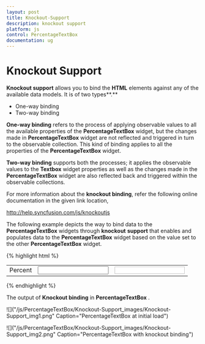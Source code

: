 ```yaml
---
layout: post
title: Knockout-Support
description: knockout support
platform: js
control: PercentageTextBox 
documentation: ug
---
```


# Knockout Support

**Knockout support** allows you to bind the **HTML** elements against any of the available data models. It is of two types**.**

* One-way binding
* Two-way binding

**One-way binding** refers to the process of applying observable values to all the available properties of the **PercentageTextBox** widget, but the changes made in **PercentageTextBox** widget are not reflected and triggered in turn to the observable collection. This kind of binding applies to all the properties of the **PercentageTextBox** widget.

**Two-way binding** supports both the processes; it applies the observable values to the **Textbox** widget properties as well as the changes made in the **PercentageTextBox** widget are also reflected back and triggered within the observable collections. 

For more information about the **knockout binding**, refer the following online documentation in the given link location,

<http://help.syncfusion.com/js/knockoutjs>

The following example depicts the way to bind data to the **PercentageTextBox** widgets through **knockout** **support** that enables and populates data to the **PercentageTextBox** widget based on the value set to the other **PercentageTextBox** widget.

{% highlight html %}

<!DOCTYPE html>
<html xmlns="http://www.w3.org/1999/xhtml">
<head>
    <title></title>
    <!-- Style sheet for default theme (flat azure) -->
    <link href=" http://cdn.syncfusion.com/{{ site.releaseversion }}/js/web/flat-azure/ej.web.all.min.css" rel="stylesheet" />
    <!--scripts-->
    <script src="http://cdn.syncfusion.com/js/assets/external/jquery-1.10.2.min.js"></script>
    <script src="http://cdn.syncfusion.com/js/assets/external/jquery.globalize.min.js"> </script>
    <script src="http://cdn.syncfusion.com/js/assets/external/jquery.easing.1.3.min.js"> </script>
    <script src="http://cdn.syncfusion.com/js/assets/external/knockout.min.js"></script>
    <script src="http://cdn.syncfusion.com/{{ site.releaseversion }}/js/web/ej.web.all.min.js"></script>
    <script src="http://cdn.syncfusion.com/{{ site.releaseversion }}/js/web/ej.unobtrusive.min.js"></script>
    <script src="http://cdn.syncfusion.com/{{ site.releaseversion }}/js/ej.widget.ko.min.js"></script>
</head>
<body>
    <div id="center">
        <table cellpadding="10">
            <tbody>
                <tr>
                    <td>
                        <label for="percent">Percent</label>
                    </td>
                    <td>
                        <input id="percent" type="text" data-bind="ejPercentageTextbox: { value: pvalue }" />
                    </td>
                    <td>
                        <input type="text" class="e-input" style="border:1px solid #bdbcbd" data-bind="value: pvalue" />
                    </td>
                </tr>
            </tbody>
        </table>
    </div>
    <script type="text/javascript">
        window.viewModel = {
            pvalue: ko.observable(50),
        }
        jQuery(function ($) {
            ko.applyBindings(viewModel);
        });
    </script>
</body>
</html>


{% endhighlight %}





The output of **Knockout binding** in **PercentageTextBox** .



![]("/js/PercentageTextBox/Knockout-Support_images/Knockout-Support_img1.png" Caption="PercentageTextBox at initial load")



![]("/js/PercentageTextBox/Knockout-Support_images/Knockout-Support_img2.png" Caption="PercentageTextBox with knockout binding")

